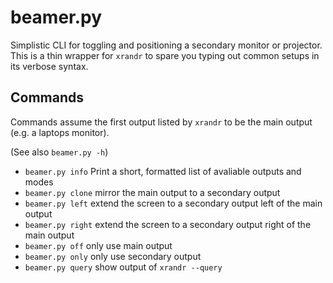 # beamer.py

Simplistic CLI for toggling and positioning a secondary monitor or projector.  
This is a thin wrapper for `xrandr` to spare you typing out common setups in its verbose syntax.

## Commands

Commands assume the first output listed by `xrandr` to be the main output (e.g. a laptops monitor).

(See also `beamer.py -h`)

* `beamer.py info` Print a short, formatted list of avaliable outputs and modes
* `beamer.py clone` mirror the main output to a secondary output
* `beamer.py left` extend the screen to a secondary output left of the main output
* `beamer.py right` extend the screen to a secondary output right of the main output
* `beamer.py off` only use main output
* `beamer.py only` only use secondary output
* `beamer.py query` show output of `xrandr --query`
